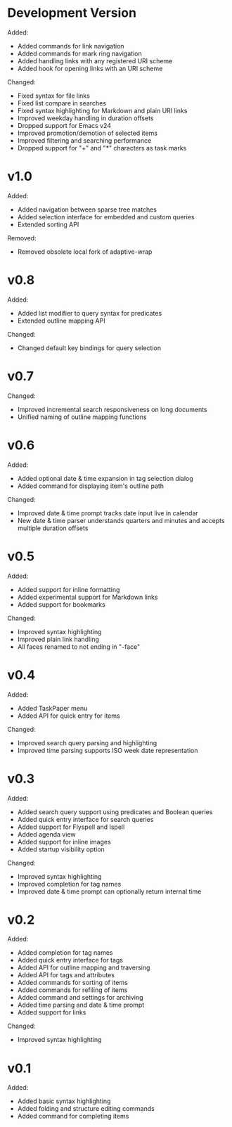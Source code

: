 
# Development Version

Added:

- Added commands for link navigation
- Added commands for mark ring navigation
- Added handling links with any registered URI scheme
- Added hook for opening links with an URI scheme

Changed:

- Fixed syntax for file links
- Fixed list compare in searches
- Fixed syntax highlighting for Markdown and plain URI links
- Improved weekday handling in duration offsets
- Dropped support for Emacs v24
- Improved promotion/demotion of selected items
- Improved filtering and searching performance
- Dropped support for "+" and "*" characters as task marks

# v1.0

Added:

- Added navigation between sparse tree matches
- Added selection interface for embedded and custom queries
- Extended sorting API

Removed:

- Removed obsolete local fork of adaptive-wrap

# v0.8

Added:

- Added list modifier to query syntax for predicates
- Extended outline mapping API

Changed:

- Changed default key bindings for query selection

# v0.7

Changed:

- Improved incremental search responsiveness on long documents
- Unified naming of outline mapping functions

# v0.6

Added:

- Added optional date & time expansion in tag selection dialog
- Added command for displaying item's outline path

Changed:

- Improved date & time prompt tracks date input live in calendar
- New date & time parser understands quarters and minutes and accepts multiple duration offsets

# v0.5

Added:

- Added support for inline formatting
- Added experimental support for Markdown links
- Added support for bookmarks

Changed:

- Improved syntax highlighting
- Improved plain link handling
- All faces renamed to not ending in "-face"

# v0.4

Added:

- Added TaskPaper menu
- Added API for quick entry for items

Changed:

- Improved search query parsing and highlighting
- Improved time parsing supports ISO week date representation

# v0.3

Added:

- Added search query support using predicates and Boolean queries
- Added quick entry interface for search queries
- Added support for Flyspell and Ispell
- Added agenda view
- Added support for inline images
- Added startup visibility option

Changed:

- Improved syntax highlighting
- Improved completion for tag names
- Improved date & time prompt can optionally return internal time

# v0.2

Added:

- Added completion for tag names
- Added quick entry interface for tags
- Added API for outline mapping and traversing
- Added API for tags and attributes
- Added commands for sorting of items
- Added commands for refiling of items
- Added command and settings for archiving
- Added time parsing and date & time prompt
- Added support for links

Changed:

- Improved syntax highlighting

# v0.1

Added:

- Added basic syntax highlighting
- Added folding and structure editing commands
- Added command for completing items

